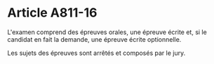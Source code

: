 # Article A811-16

L'examen comprend des épreuves orales, une épreuve écrite et, si le candidat en fait la demande, une épreuve écrite optionnelle.

Les sujets des épreuves sont arrêtés et composés par le jury.
